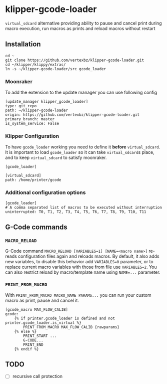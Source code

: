 # klipper-gcode-loader

`virtual_sdcard` alternative providing ability to pause and cancel print during macro execution, run macros as prints
and reload macros without restart

## Installation

```
cd ~
git clone https://github.com/vertexbz/klipper-gcode-loader.git
cd ~/klipper/klippy/extras/
ln -s ~/klipper-gcode-loader/src gcode_loader
```

### Moonraker

To add the extension to the update manager you can use following config

```
[update_manager klipper_gcode_loader]
type: git_repo
path: ~/klipper-gcode-loader
origin: https://github.com/vertexbz/klipper-gcode-loader.git
primary_branch: master
is_system_service: False
```

### Klipper Configuration

To have `gcode_loader` working you need to define it **before** `virtual_sdcard`. It is important to load `gcode_loader`
so it can take `virtual_sdcard`s place, and to keep `virtual_sdcard` to satisfy moonraker.

```
[gcode_loader]

[virtual_sdcard]
path: /home/printer/gcode
```

### Additional configuration options

```
[gcode_loader]
# A comma separated list of macros to be executed without interruption
uninterrupted: T0, T1, T2, T3, T4, T5, T6, T7, T8, T9, T10, T11
```

## G-Code commands

### `MACRO_RELOAD`

G-Code command `MACRO_RELOAD [VARIABLES=1] [NAME=<macro name>]` re-reads configuration files again and reloads
macros. By default, it also adds new variables, to disable this behavior add `VARIABLES=0` parameter, or to replace
current macro variables with those from file use `VARIABLES=2`. You can also restrict reload by macro/template name
using `NAME=...` parameter.

### `PRINT_FROM_MACRO`

With `PRINT_FROM_MACRO MACRO_NAME PARAMS...` you can run your custom macro as print, pause and cancel it.

```
[gcode_macro MAX_FLOW_CALIB]
gcode:
    {% if printer.gcode_loader is defined and not printer.gcode_loader.is_virtual %}
        PRINT_FROM_MACRO MAX_FLOW_CALIB {rawparams}
    {% else %}
        PRINT_START ...
        G-CODE...
        PRINT_END
    {% endif %}
```

## TODO

- [ ] recursive call protection

